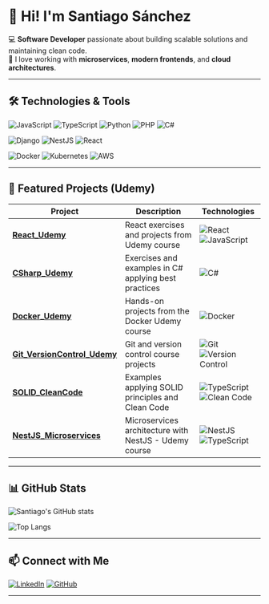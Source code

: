 # 👋 Hi! I'm Santiago Sánchez

💻 **Software Developer** passionate about building scalable solutions and maintaining clean code.  
🚀 I love working with **microservices**, **modern frontends**, and **cloud architectures**.  

---

## 🛠️ Technologies & Tools
![JavaScript](https://img.shields.io/badge/JavaScript-F7DF1E?style=for-the-badge&logo=javascript&logoColor=black)
![TypeScript](https://img.shields.io/badge/TypeScript-3178C6?style=for-the-badge&logo=typescript&logoColor=white)
![Python](https://img.shields.io/badge/Python-3776AB?style=for-the-badge&logo=python&logoColor=white)
![PHP](https://img.shields.io/badge/PHP-777BB4?style=for-the-badge&logo=php&logoColor=white)
![C#](https://img.shields.io/badge/C%23-239120?style=for-the-badge&logo=c-sharp&logoColor=white)

![Django](https://img.shields.io/badge/Django-092E20?style=for-the-badge&logo=django&logoColor=white)
![NestJS](https://img.shields.io/badge/NestJS-E0234E?style=for-the-badge&logo=nestjs&logoColor=white)
![React](https://img.shields.io/badge/React-20232A?style=for-the-badge&logo=react&logoColor=61DAFB)

![Docker](https://img.shields.io/badge/Docker-2496ED?style=for-the-badge&logo=docker&logoColor=white)
![Kubernetes](https://img.shields.io/badge/Kubernetes-326CE5?style=for-the-badge&logo=kubernetes&logoColor=white)
![AWS](https://img.shields.io/badge/AWS-FF9900?style=for-the-badge&logo=amazonaws&logoColor=white)

---

## 📂 Featured Projects (Udemy)

| Project | Description | Technologies |
|----------|-------------|-------------|
| [**React_Udemy**](https://github.com/SantiagoEsquivelHub/React_Udemy) | React exercises and projects from Udemy course | ![React](https://img.shields.io/badge/-React-20232A?logo=react&logoColor=61DAFB) ![JavaScript](https://img.shields.io/badge/-JavaScript-F7DF1E?logo=javascript&logoColor=black) |
| [**CSharp_Udemy**](https://github.com/SantiagoEsquivelHub/CSharp_Udemy) | Exercises and examples in C# applying best practices | ![C#](https://img.shields.io/badge/-C%23-239120?logo=c-sharp&logoColor=white) |
| [**Docker_Udemy**](https://github.com/SantiagoEsquivelHub/Docker_Udemy) | Hands-on projects from the Docker Udemy course | ![Docker](https://img.shields.io/badge/-Docker-2496ED?logo=docker&logoColor=white) |
| [**Git_VersionControl_Udemy**](https://github.com/SantiagoEsquivelHub/Git_VersionControl_Udemy) | Git and version control course projects | ![Git](https://img.shields.io/badge/-Git-F05032?logo=git&logoColor=white) ![Version Control](https://img.shields.io/badge/-Version%20Control-lightgrey) |
| [**SOLID_CleanCode**](https://github.com/SantiagoEsquivelHub/SOLID_CleanCode) | Examples applying SOLID principles and Clean Code | ![TypeScript](https://img.shields.io/badge/-TypeScript-3178C6?logo=typescript&logoColor=white) ![Clean Code](https://img.shields.io/badge/-Clean%20Code-blue) |
| [**NestJS_Microservices**](https://github.com/SantiagoEsquivelHub/NestJS_Microservices) | Microservices architecture with NestJS - Udemy course | ![NestJS](https://img.shields.io/badge/-NestJS-E0234E?logo=nestjs&logoColor=white) ![TypeScript](https://img.shields.io/badge/-TypeScript-3178C6?logo=typescript&logoColor=white) |

---

## 📊 GitHub Stats
![Santiago's GitHub stats](https://github-readme-stats.vercel.app/api?username=SantiagoEsquivelHub&show_icons=true&theme=tokyonight)

![Top Langs](https://github-readme-stats.vercel.app/api/top-langs/?username=SantiagoEsquivelHub&layout=compact&theme=tokyonight)

---

## 📫 Connect with Me
[![LinkedIn](https://img.shields.io/badge/LinkedIn-0077B5?style=for-the-badge&logo=linkedin&logoColor=white)](https://www.linkedin.com/in/ssancheze/)
[![GitHub](https://img.shields.io/badge/GitHub-100000?style=for-the-badge&logo=github&logoColor=white)](https://github.com/SantiagoEsquivelHub)

---
